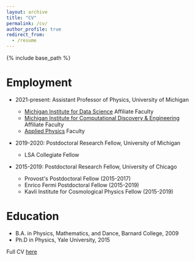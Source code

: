 ```yaml
---
layout: archive
title: "CV"
permalink: /cv/
author_profile: true
redirect_from:
  - /resume
---
```


{% include base_path %}

Employment
======
* 2021-present: Assistant Professor of Physics, University of Michigan
  * [Michigan Institute for Data Science](https://midas.umich.edu/faculty-member/camille-avestruz/) Affiliate Faculty
  * [Michigan Institute for Computational Discovery & Engineering](https://micde.umich.edu/faculty-member/camille-avestruz/) Affiliate Faculty
  * [Applied Physics](https://lsa.umich.edu/appliedphysics/people/faculty/cavestru.html) Faculty

* 2019-2020: Postdoctoral Research Fellow, University of Michigan
  * LSA Collegiate Fellow
    
* 2015-2019: Postdoctoral Research Fellow, University of Chicago
  * Provost's Postdoctoral Fellow (2015-2017)
  * Enrico Fermi Postdoctoral Fellow (2015-2019)
  * Kavli Institute for Cosmological Physics Fellow (2015-2019)

Education
======
* B.A. in Physics, Mathematics, and Dance, Barnard College, 2009
* Ph.D in Physics, Yale University, 2015

Full CV [here](https://www.overleaf.com/read/vjbtwddpmnrs#edcc1d)  
